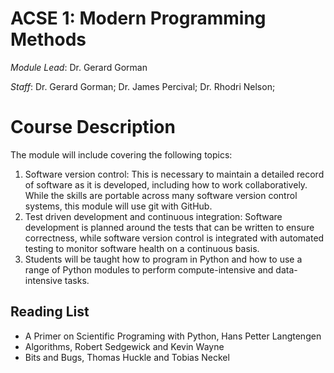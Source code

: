 # ACSE 1: Modern Programming Methods

_Module Lead_: Dr. Gerard Gorman

_Staff_: Dr. Gerard Gorman; Dr. James Percival; Dr. Rhodri Nelson;

# Course Description
The module will include covering the following topics:
1. Software version control: This is necessary to maintain a detailed record of software as it is developed, including how to work collaboratively. While the skills are portable across many software version control systems, this module will use git with GitHub.
2. Test driven development and continuous integration: Software development is planned around the tests that can be written to ensure correctness, while software version control is integrated with automated testing to monitor software health on a continuous basis. 
3. Students will be taught how to program in Python and how to use a range of Python modules to perform compute-intensive and data-intensive tasks.

## Reading List

- A Primer on Scientific Programing with Python, Hans Petter Langtengen
- Algorithms, Robert Sedgewick and Kevin Wayne
- Bits and Bugs, Thomas Huckle and Tobias Neckel